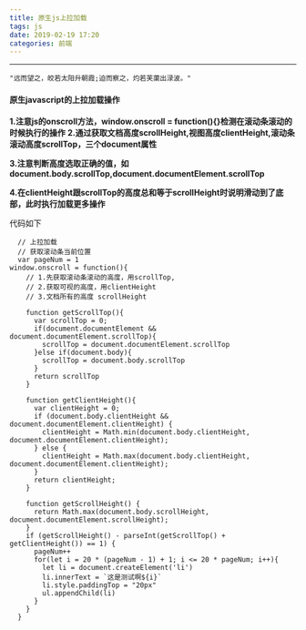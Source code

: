 ```yaml
---
title: 原生js上拉加载
tags: js
date: 2019-02-19 17:20
categories: 前端
---
```

***
```
"远而望之，皎若太阳升朝霞;迫而察之，灼若芙蕖出渌波。"
```
#### 原生javascript的上拉加载操作
**1.注意js的onscroll方法，window.onscroll = function(){}检测在滚动条滚动的时候执行的操作**
**2.通过获取文档高度scrollHeight,视图高度clientHeight,滚动条滚动高度scrollTop，三个document属性**

**3.注意判断高度选取正确的值，如document.body.scrollTop,document.documentElement.scrollTop**

**4.在clientHeight跟scrollTop的高度总和等于scrollHeight时说明滑动到了底部，此时执行加载更多操作**

代码如下
```
  // 上拉加载
  // 获取滚动条当前位置
  var pageNum = 1
window.onscroll = function(){
    // 1.先获取滚动条滚动的高度，用scrollTop,
    // 2.获取可视的高度，用clientHeight
    // 3.文档所有的高度 scrollHeight

    function getScrollTop(){
      var scrollTop = 0;
      if(document.documentElement && document.documentElement.scrollTop){
        scrollTop = document.documentElement.scrollTop
      }else if(document.body){
        scrollTop = document.body.scrollTop
      }
      return scrollTop
    }

    function getClientHeight(){
      var clientHeight = 0;
      if (document.body.clientHeight && document.documentElement.clientHeight) {
        clientHeight = Math.min(document.body.clientHeight, document.documentElement.clientHeight);
      } else {
        clientHeight = Math.max(document.body.clientHeight, document.documentElement.clientHeight);
      }
      return clientHeight;
    }

    function getScrollHeight() {
      return Math.max(document.body.scrollHeight, document.documentElement.scrollHeight);
    }
    if (getScrollHeight() - parseInt(getScrollTop() + getClientHeight()) == 1) {
      pageNum++
      for(let i = 20 * (pageNum - 1) + 1; i <= 20 * pageNum; i++){
        let li = document.createElement('li')
        li.innerText = `这是测试啊${i}`
        li.style.paddingTop = "20px"
        ul.appendChild(li)
      }
    }
  }
```